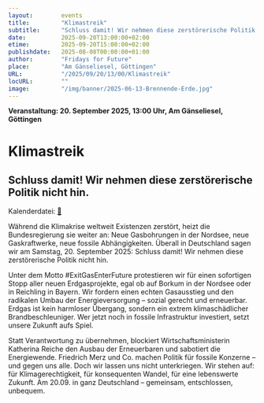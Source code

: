 ```yaml
---
layout:        events
title:         "Klimastreik"
subtitle:      "Schluss damit! Wir nehmen diese zerstörerische Politik nicht hin."
date:          2025-09-20T13:00:00+02:00
etime:         2025-09-20T15:00:00+02:00
publishdate:   2025-08-08T00:00:00+01:00
author:        "Fridays for Future"
place:         "Am Gänseliesel, Göttingen"
URL:           "/2025/09/20/13/00/Klimastreik"
locURL:        ""
image:         "/img/banner/2025-06-13-Brennende-Erde.jpg"
---
```


**Veranstaltung: 20. September 2025, 13:00 Uhr, Am Gänseliesel, Göttingen**

Klimastreik
===========

Schluss damit! Wir nehmen diese zerstörerische Politik nicht hin.
-----------


Kalenderdatei: [📆](/ics/2025-09-20_13-00_klimastreik.ics)

Während die Klimakrise weltweit Existenzen zerstört, heizt die Bundesregierung sie weiter an: Neue Gasbohrungen in der Nordsee, neue Gaskraftwerke, neue fossile Abhängigkeiten. Überall in Deutschland sagen wir am Samstag, 20. September 2025: Schluss damit! Wir nehmen diese zerstörerische Politik nicht hin.

Unter dem Motto #ExitGasEnterFuture protestieren wir für einen sofortigen Stopp aller neuen Erdgasprojekte, egal ob auf Borkum in der Nordsee oder in Reichling in Bayern. Wir fordern einen echten Gasausstieg und den radikalen Umbau der Energieversorgung – sozial gerecht und erneuerbar. Erdgas ist kein harmloser Übergang, sondern ein extrem klimaschädlicher Brandbeschleuniger. Wer jetzt noch in fossile Infrastruktur investiert, setzt unsere Zukunft aufs Spiel.

Statt Verantwortung zu übernehmen, blockiert Wirtschaftsministerin Katherina Reiche den Ausbau der Erneuerbaren und sabotiert die Energiewende. Friedrich Merz und Co. machen Politik für fossile Konzerne – und gegen uns alle. Doch wir lassen uns nicht unterkriegen. Wir stehen auf: für Klimagerechtigkeit, für konsequenten Wandel, für eine lebenswerte Zukunft. Am 20.09. in ganz Deutschland – gemeinsam, entschlossen, unbequem.

